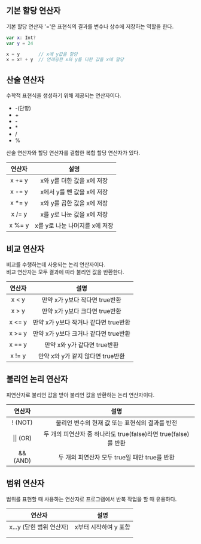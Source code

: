 ## 기본 할당 연산자

기본 할당 연산자 '='은 표현식의 결과를 변수나 상수에 저장하는 역할을 한다.   
```swift
var x: Int?
var y = 24

x = y       // x에 y값을 할당
x = x! + y  // 언래핑한 x와 y를 더한 값을 x에 할당
```

## 산술 연산자

수학적 표현식을 생성하기 위해 제공되는 연산자이다.   

- \-(단항)   
- \+        
- \-        
- \*
- \/
- \%

산술 연산자와 할당 연산자를 결합한 복합 할당 연산자가 있다.   

|연산자|설명|
|:---:|:---:|
| x += y  | x와 y를 더한 값을 x에 저장  |
| x -= y  | x에서 y를 뺀 값을 x에 저장  |
| x *= y  | x와 y를 곱한 값을 x에 저장 |
| x /= y  | x를 y로 나눈 값을 x에 저장 |
| x %= y  | x를 y로 나눈 나머지를 x에 저장 |

## 비교 연산자

비교를 수행하는데 사용되는 논리 연산자이다.   
비교 연산자는 모두 결과에 따라 불리언 값을 반환한다.   

|연산자|설명|
|:---:|:---:|
| x < y  | 만약 x가 y보다 작다면 true반환  |
| x > y  | 만약 x가 y보다 크다면 true반환  |
| x <= y  | 만약 x가 y보다 작거나 같다면 true반환 |
| x >= y  | 만약 x가 y보다 크거나 같다면 true반환 |
| x == y  | 만약 x와 y가 같다면 true반환 |
| x != y  | 만약 x와 y가 같지 않다면 true반환 |

## 불리언 논리 연산자

피연산자로 불리언 값을 받아 불리언 값을 반환하는 논리 연산자이다.   

|연산자|설명|
|:---:|:---:|
| ! (NOT)| 불리언 변수의 현재 값 또는 표현식의 결과를 반전 |
| \|\| (OR) | 두 개의 피연산자 중 하나라도 true(false)라면 true(false)를 반환 |
| && (AND)| 두 개의 피연산자 모두 true일 때만 true를 반환|

## 범위 연산자

범위를 표현할 때 사용하는 연산자로 프로그램에서 반복 작업을 할 때 유용하다.

|연산자|설명|
|:---:|:---:|
|x...y (닫힌 범위 연산자)|x부터 시작하여 y 포함|
|||
|||

